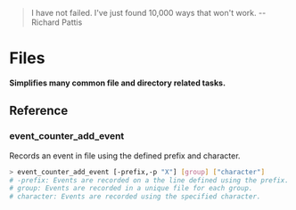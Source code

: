> I have not failed. I've just found 10,000 ways that won't work. -- Richard Pattis

# Files

**Simplifies many common file and directory related tasks.**



## Reference


### event_counter_add_event
Records an event in file using the defined prefix and character.
```bash
> event_counter_add_event [-prefix,-p "X"] [group] ["character"]
# -prefix: Events are recorded on a the line defined using the prefix. The default value includes user host, date, and time in hourly format.
# group: Events are recorded in a unique file for each group.
# character: Events are recorded using the specified character.
```

